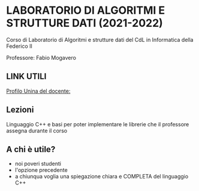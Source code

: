 
# LABORATORIO DI ALGORITMI E STRUTTURE DATI (2021-2022)

Corso di Laboratorio di Algoritmi e strutture dati del CdL in Informatica della Federico II

Professore: Fabio Mogavero
## LINK UTILI

[Profilo Unina del docente:](https://www.docenti.unina.it/#!/professor/464142494f4d4f47415645524f4d475646424138334533314837303341/riferimenti)



## Lezioni

Linguaggio C++ e basi per poter implementare le librerie che il professore assegna durante il corso


## A chi è utile?


- noi poveri studenti
- l'opzione precedente
- a chiunqua voglia una spiegazione chiara e COMPLETA del linguaggio C++


